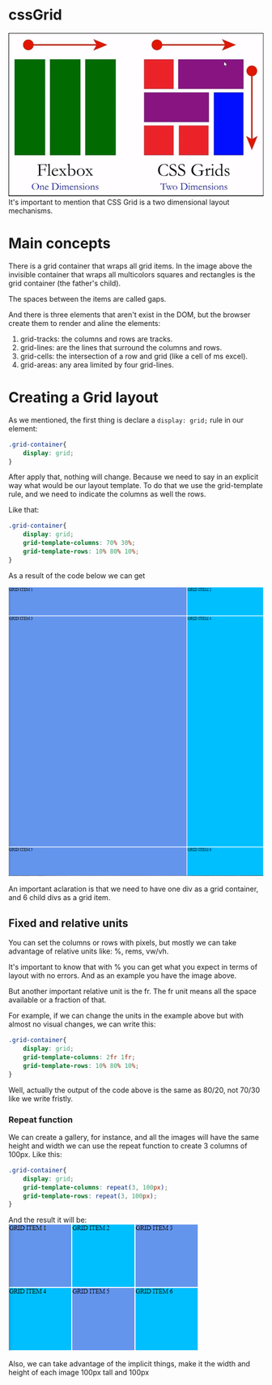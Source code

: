 # cssGrid
![flexbox vs cssgrid](flexbox_vs_cssgrid.png)
It's important to mention that CSS Grid is a two dimensional layout mechanisms.

# Main concepts
There is a grid container that wraps all grid items. In the image above the invisible container that wraps all multicolors squares and rectangles is the grid container (the father's child).

The spaces between the items are called gaps.

And there is three elements that aren't exist in the DOM, but the browser create them to render and aline the elements:
1. grid-tracks: the columns and rows are tracks.
2. grid-lines: are the lines that surround the columns and rows.
3. grid-cells: the intersection of a row and grid (like a cell of ms excel).
4. grid-areas: any area limited by four grid-lines.

# Creating a Grid layout
As we mentioned, the first thing is declare a `display: grid;` rule in our element:

``` css
.grid-container{
    display: grid;
}
```
After apply that, nothing will change. Because we need to say in an explicit way what would be our layout template. To do that we use the grid-template rule, and we need to indicate the columns as well the rows.

Like that:
```css
.grid-container{
    display: grid;
    grid-template-columns: 70% 30%;
    grid-template-rows: 10% 80% 10%;
}
```
As a result of the code below we can get

![grid layout example](grid-layout-example.png)

An important aclaration is that we need to have one div as a grid container, and 6 child divs as a grid item.

## Fixed and relative units
You can set the columns or rows with pixels, but mostly we can take advantage of relative units like: %, rems, vw/vh.

It's important to know that with % you can get what you expect in terms of layout with no errors. And as an example you have the image above.

But another important relative unit is the fr. The fr unit means all the space available or a fraction of that. 

For example, if we can change the units in the example above but with almost no visual changes, we can write this:

```css
.grid-container{
    display: grid;
    grid-template-columns: 2fr 1fr;
    grid-template-rows: 10% 80% 10%;
}
```

Well, actually the output of the code above is the same as 80/20, not 70/30 like we write fristly.

### Repeat function

We can create a gallery, for instance, and all the images will have the same height and width we can use the repeat function to create 3 columns of 100px. Like this:

```css
.grid-container{
    display: grid;
    grid-template-columns: repeat(3, 100px);
    grid-template-rows: repeat(3, 100px);
}
```

And the result it will be:
![gallery layout](gallery-layout.png)

Also, we can take advantage of the implicit things, make it the width and height of each image 100px tall and 100px 
